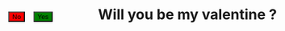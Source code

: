 <html>
<head>
<style>
#n {
	position: absolute;
	top:100px;
	left: 50px;
	background-color: red;
}
#y {
	position: absolute;
	top:100px;
	left: 100px;
	background-color: green;
}
</style>
	<title> Will you be my valentine</title>
</head>
<body>
  <h1> Will you be my valentine ?</h1>
  <button type="button" id="y" onclick="myYesFuntion()"> Yes</button>
  <button type="button" id="n" onmouseover="myFunction()">No</button>
  <script>
	function myFunction(){
		document.getElementById("n").style.left = (Math.random() * 500) + "px";
		document.getElementById("n").style.top = (Math.random() * 500) + "px";
		//myFunction();
	}
	function myYesFunction() {
	    alert("so sweet");
	}
</script>
</body>
</html>
